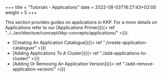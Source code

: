 +++
title = "Tutorials - Applications"
date =  2022-08-03T16:27:43+02:00
weight = 5
+++

This section provides guides on applications in KKP. For a more details on Applications refer to our [Applications Primer]({{< ref "../../architecture/concept/kkp-concepts/applications/" >}}).

- [Creating An Application Catalogue]({{< ref "./create-application-catalogue/" >}})
- [Adding Applications To A Cluster]({{< ref "./add-applications-to-cluster/" >}})
- [Adding Or Removing An Application Version]({{< ref "./add-remove-application-version/" >}})
